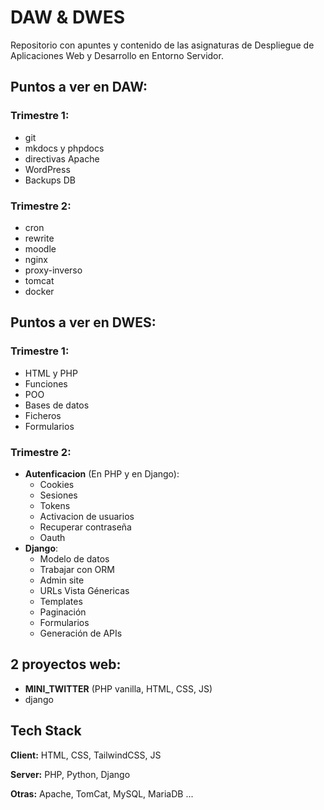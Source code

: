 # DAW & DWES
Repositorio con apuntes y contenido de las asignaturas de Despliegue de Aplicaciones Web y Desarrollo en Entorno Servidor.

## Puntos a ver en DAW:
### Trimestre 1:
- git
- mkdocs y phpdocs
- directivas Apache
- WordPress
- Backups DB
### Trimestre 2:
- cron
- rewrite
- moodle
- nginx
- proxy-inverso
- tomcat
- docker

## Puntos a ver en DWES:
### Trimestre 1:
- HTML y PHP
- Funciones
- POO
- Bases de datos
- Ficheros
- Formularios
### Trimestre 2:
- **Autenficacion** (En PHP y en Django):
  - Cookies
  - Sesiones
  - Tokens
  - Activacion de usuarios
  - Recuperar contraseña
  - Oauth
- **Django**:
  - Modelo de datos
  - Trabajar con ORM
  - Admin site
  - URLs Vista Génericas
  - Templates
  - Paginación
  - Formularios
  - Generación de APIs

## 2 proyectos web:
  - **MINI_TWITTER** (PHP vanilla, HTML, CSS, JS) 
  - django


## Tech Stack

**Client:** HTML, CSS, TailwindCSS, JS

**Server:** PHP, Python, Django

**Otras:** Apache, TomCat, MySQL, MariaDB ... 
